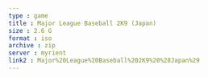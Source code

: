```yaml
---
type : game
title : Major League Baseball 2K9 (Japan)
size : 2.6 G
format : iso
archive : zip
server : myrient
link2 : Major%20League%20Baseball%202K9%20%28Japan%29
---
```

